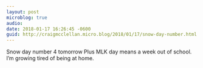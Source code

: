 ```yaml
---
layout: post
microblog: true
audio: 
date: 2018-01-17 16:26:45 -0600
guid: http://craigmcclellan.micro.blog/2018/01/17/snow-day-number.html
---
```

Snow day number 4 tomorrow Plus MLK day means a week out of school. I’m growing tired of being at home. 
